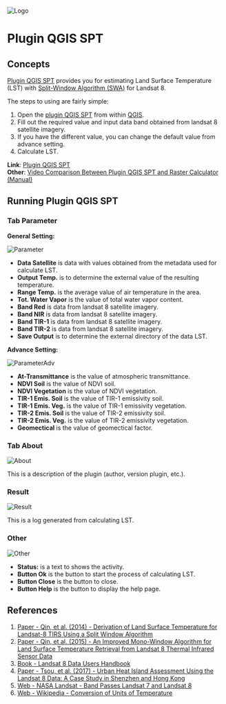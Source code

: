 ![Logo](https://user-images.githubusercontent.com/58234878/87500090-e26d8600-c685-11ea-849a-00fbeadfbf26.png)

# Plugin QGIS SPT

## Concepts
[Plugin QGIS SPT][7] provides you for estimating Land Surface Temperature (LST) with [Split-Window Algorithm (SWA)][1] for Landsat 8.

The steps to using are fairly simple:
1. Open the [plugin QGIS SPT][7] from within [QGIS][8].
2. Fill out the required value and input data band obtained from landsat 8 satellite imagery.
3. If you have the different value, you can change the default value from advance setting.
4. Calculate LST.

**Link**: [Plugin QGIS SPT][7] <br>
**Other**: [Video Comparison Between Plugin QGIS SPT and Raster Calculator (Manual)][9]

## Running Plugin QGIS SPT

### Tab Parameter

**General Setting:**

![Parameter](https://user-images.githubusercontent.com/58234878/87500100-e699a380-c685-11ea-9189-ea4580111bcb.png)

- **Data Satellite** is data with values obtained from the metadata used for calculate LST.
- **Output Temp.** is to determine the external value of the resulting temperature.
- **Range Temp.** is the average value of air temperature in the area.
- **Tot. Water Vapor** is the value of total water vapor content.
- **Band Red** is data from landsat 8 satellite imagery.
- **Band NIR** is data from landsat 8 satellite imagery.
- **Band TIR-1** is data from landsat 8 satellite imagery.
- **Band TIR-2** is data from landsat 8 satellite imagery.
- **Save Output** is to determine the external directory of the data LST.

**Advance Setting:**

![ParameterAdv](https://user-images.githubusercontent.com/58234878/87500102-e8636700-c685-11ea-8e7d-190701308971.png)

- **At-Transmittance** is the value of atmospheric transmittance.
- **NDVI Soil** is the value of NDVI soil.
- **NDVI Vegetation** is the value of NDVI vegetation.
- **TIR-1 Emis. Soil** is the value of TIR-1 emissivity soil.
- **TIR-1 Emis. Veg.** is the value of TIR-1 emissivity vegetation.
- **TIR-2 Emis. Soil** is the value of TIR-2 emissivity soil.
- **TIR-2 Emis. Veg.** is the value of TIR-2 emissivity vegetation.
- **Geomectical** is the value of geomectical factor.


### Tab About
![About](https://user-images.githubusercontent.com/58234878/87500085-e00b2c00-c685-11ea-978b-514fd3490167.png)

This is a description of the plugin (author, version plugin, etc.).

### Result
![Result](https://user-images.githubusercontent.com/58234878/87500106-ea2d2a80-c685-11ea-9fc4-ef92f60adc07.png)

This is a log generated from calculating LST.

### Other
![Other](https://user-images.githubusercontent.com/58234878/87500097-e5687680-c685-11ea-9499-c54fe50af407.png)

- **Status:** is a text to shows the activity.
- **Button Ok** is the button to start the process of calculating LST.
- **Button Close** is the button to close.
- **Button Help** is the button to display the help page.


## References
1. [Paper - Qin, et al. (2014) - Derivation of Land Surface Temperature for Landsat-8 TIRS Using a Split Window Algorithm][1]
2. [Paper - Qin, et al. (2015) - An Improved Mono-Window Algorithm for Land Surface Temperature Retrieval from Landsat 8 Thermal Infrared Sensor Data][2]
3. [Book - Landsat 8 Data Users Handbook][3]
4. [Paper - Tsou, et al. (2017) - Urban Heat Island Assessment Using the Landsat 8 Data: A Case Study in Shenzhen and Hong Kong][4]
5. [Web - NASA Landsat - Band Passes Landsat 7 and Landsat 8][5]
6. [Web - Wikipedia - Conversion of Units of Temperature][6]

<!-- References -->
[1]: https://www.mdpi.com/1424-8220/14/4/5768/pdf "Paper - Qin, et al. (2014) - Derivation of Land Surface Temperature for Landsat-8 TIRS Using a Split Window Algorithm"
[2]: https://www.mdpi.com/2072-4292/7/4/4268 "Paper - Qin, et al. (2015) - An Improved Mono-Window Algorithm for Land Surface Temperature Retrieval from Landsat 8 Thermal Infrared Sensor Data"
[3]: https://www.usgs.gov/core-science-systems/nli/landsat/landsat-8-data-users-handbook "Book - Landsat 8 Data Users Handbook"
[4]: https://www.mdpi.com/2413-8851/1/1/10 "Paper - Tsou, et al. (2017) - Urban Heat Island Assessment Using the Landsat 8 Data: A Case Study in Shenzhen and Hong Kong"
[5]: https://landsat.gsfc.nasa.gov/wp-content/uploads/2013/01/BandpassesL7vL8_Jul20131.pdf "Web - NASA Landsat - Band Passes Landsat 7 and Landsat 8"
[6]: https://en.wikipedia.org/wiki/Conversion_of_units_of_temperature "Web - Wikipedia - Conversion of Units of Temperature"

[7]: https://plugins.qgis.org/plugins/qgis_spt/ "SPT - Plugin QGIS"
[8]: https://qgis.org/en/site/ "QGIS - Desktop Application"
[9]: https://www.youtube.com/watch?v=WUp0tTu890Y
